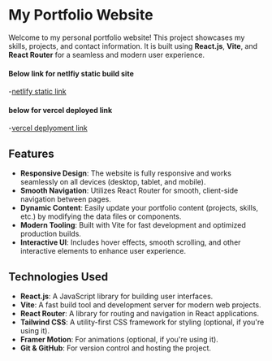 # My Portfolio Website

Welcome to my personal portfolio website! This project showcases my skills, projects, and contact information. It is built using **React.js**, **Vite**, and **React Router** for a seamless and modern user experience.

####  Below link for netlfiy static build site
-[netlify static link](https://aks-avinash.netlify.app/)

#### below for vercel deployed link
-[vercel deplyoment link](https://aksavinash.vercel.app/)

## Features

- **Responsive Design**: The website is fully responsive and works seamlessly on all devices (desktop, tablet, and mobile).
- **Smooth Navigation**: Utilizes React Router for smooth, client-side navigation between pages.
- **Dynamic Content**: Easily update your portfolio content (projects, skills, etc.) by modifying the data files or components.
- **Modern Tooling**: Built with Vite for fast development and optimized production builds.
- **Interactive UI**: Includes hover effects, smooth scrolling, and other interactive elements to enhance user experience.

## Technologies Used

- **React.js**: A JavaScript library for building user interfaces.
- **Vite**: A fast build tool and development server for modern web projects.
- **React Router**: A library for routing and navigation in React applications.
- **Tailwind CSS**: A utility-first CSS framework for styling (optional, if you're using it).
- **Framer Motion**: For animations (optional, if you're using it).
- **Git & GitHub**: For version control and hosting the project.
